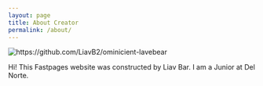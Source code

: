 ```yaml
---
layout: page
title: About Creator
permalink: /about/
---
```


![]({{site.baseurl}}/images/lavebear.png "https://github.com/LiavB2/ominicient-lavebear")

Hi! This Fastpages website was constructed by Liav Bar. I am a Junior at Del Norte. 




